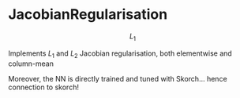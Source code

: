 # JacobianRegularisation

```math
L_1
```
Implements $L_1$ and $L_2$ Jacobian regularisation, both elementwise and column-mean 

Moreover, the NN is directly trained and tuned with Skorch... hence connection to skorch! 

